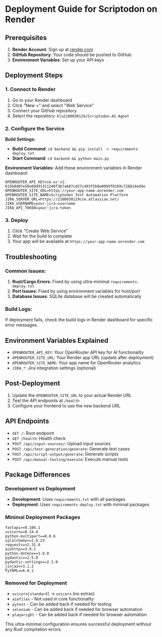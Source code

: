 # Deployment Guide for Scriptodon on Render

## Prerequisites

1. **Render Account**: Sign up at [render.com](https://render.com)
2. **GitHub Repository**: Your code should be pushed to GitHub
3. **Environment Variables**: Set up your API keys

## Deployment Steps

### 1. Connect to Render

1. Go to your Render dashboard
2. Click "New +" and select "Web Service"
3. Connect your GitHub repository
4. Select the repository: `klu2100030129/Scriptodon-AI-Agnet`

### 2. Configure the Service

**Build Settings:**
- **Build Command**: `cd backend && pip install -r requirements-deploy.txt`
- **Start Command**: `cd backend && python main.py`

**Environment Variables:**
Add these environment variables in Render dashboard:

```
OPENROUTER_API_KEY=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
OPENROUTER_SITE_URL=https://your-app-name.onrender.com
OPENROUTER_SITE_NAME=Scriptodon Test Automation Platform
JIRA_SERVER_URL=https://2100030129cse.atlassian.net/
JIRA_USERNAME=your-jira-username
JIRA_API_TOKEN=your-jira-token
```

### 3. Deploy

1. Click "Create Web Service"
2. Wait for the build to complete
3. Your app will be available at `https://your-app-name.onrender.com`

## Troubleshooting

### Common Issues:

1. **Rust/Cargo Errors**: Fixed by using ultra-minimal `requirements-deploy.txt`
2. **Port Issues**: Fixed by using environment variables for host/port
3. **Database Issues**: SQLite database will be created automatically

### Build Logs:

If deployment fails, check the build logs in Render dashboard for specific error messages.

## Environment Variables Explained

- `OPENROUTER_API_KEY`: Your OpenRouter API key for AI functionality
- `OPENROUTER_SITE_URL`: Your Render app URL (update after deployment)
- `OPENROUTER_SITE_NAME`: Your app name for OpenRouter analytics
- `JIRA_*`: Jira integration settings (optional)

## Post-Deployment

1. Update the `OPENROUTER_SITE_URL` to your actual Render URL
2. Test the API endpoints at `/health`
3. Configure your frontend to use the new backend URL

## API Endpoints

- `GET /`: Root endpoint
- `GET /health`: Health check
- `POST /api/input-sources/`: Upload input sources
- `POST /api/test-generation/generate`: Generate test cases
- `POST /api/script-output/generate`: Generate scripts
- `POST /api/manual-testing/execute`: Execute manual tests

## Package Differences

### Development vs Deployment
- **Development**: Uses `requirements.txt` with all packages
- **Deployment**: Uses `requirements-deploy.txt` with minimal packages

### Minimal Deployment Packages
```
fastapi==0.104.1
uvicorn==0.24.0
python-multipart==0.0.6
sqlalchemy==2.0.23
requests==2.31.0
aiohttp==3.9.1
python-dotenv==1.0.0
pydantic==2.5.0
pydantic-settings==2.1.0
jinja2==3.1.2
PyYAML==6.0.1
```

### Removed for Deployment
- `uvicorn[standard]` → `uvicorn` (no extras)
- `aiofiles` - Not used in core functionality
- `pytest` - Can be added back if needed for testing
- `selenium` - Can be added back if needed for browser automation
- `playwright` - Can be added back if needed for browser automation

This ultra-minimal configuration ensures successful deployment without any Rust compilation errors. 